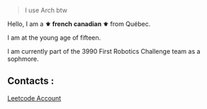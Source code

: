 > I use Arch btw

Hello, I am a **⚜️ french canadian ⚜️** from Québec.

I am at the young age of fifteen.

I am currently part of the 3990 First Robotics Challenge team as a sophmore.

## Contacts :
  
  [Leetcode Account](https://leetcode.com/u/DjalLovesCode/)

<!--
**Djalcoding/Djalcoding** is a ✨ _special_ ✨ repository because its `README.md` (this file) appears on your GitHub profile.

Here are some ideas to get you started:

- 🔭 I’m currently working on ...
- 🌱 I’m currently learning ...
- 👯 I’m looking to collaborate on ...
- 🤔 I’m looking for help with ...
- 💬 Ask me about ...
- 📫 How to reach me: ...
- 😄 Pronouns: ...
- ⚡ Fun fact: ...
-->
